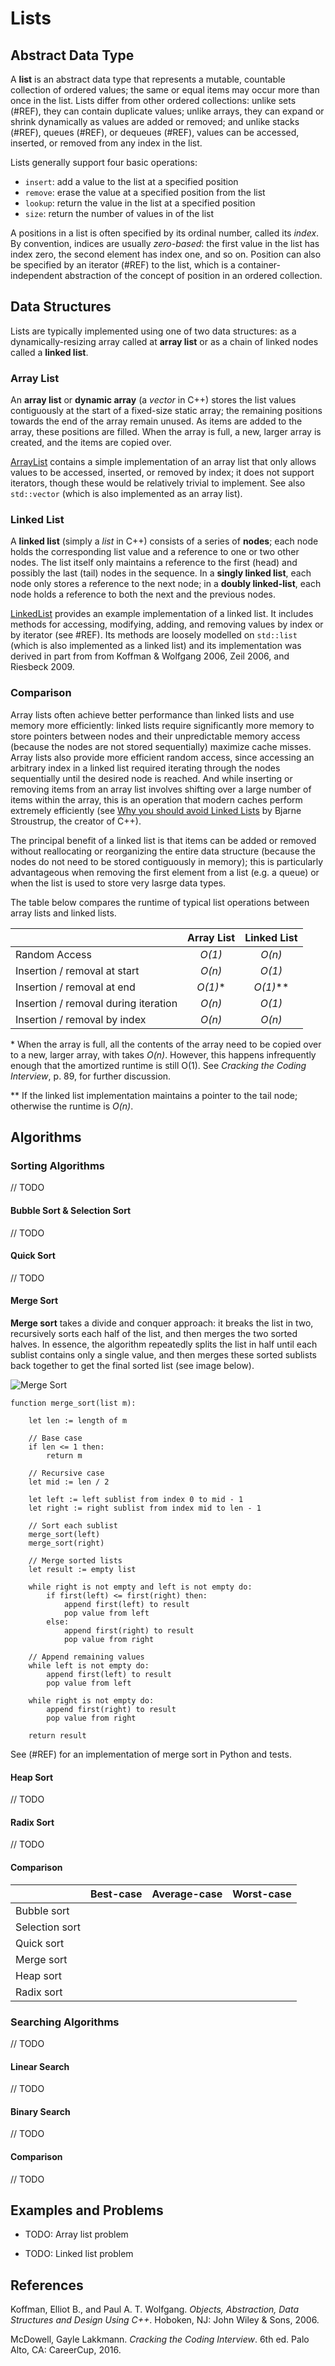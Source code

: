 # Lists

## Abstract Data Type

A **list** is an abstract data type that represents a mutable, countable collection of ordered values; the same or equal items may occur more than once in the list. Lists differ from other ordered collections: unlike sets (#REF), they can contain duplicate values; unlike arrays, they can expand or shrink dynamically as values are added or removed; and unlike stacks (#REF), queues (#REF), or dequeues (#REF), values can be accessed, inserted, or removed from any index in the list.

Lists generally support four basic operations:
* `insert`: add a value to the list at a specified position
* `remove`: erase the value at a specified position from the list
* `lookup`: return the value in the list at a specified position
* `size`: return the number of values in of the list

A positions in a list is often specified by its ordinal number, called its _index_. By convention, indices are usually _zero-based_: the first value in the list has index zero, the second element has index one, and so on. Position can also be specified by an iterator (#REF) to the list, which is a container-independent abstraction of the concept of position in an ordered collection.

## Data Structures

Lists are typically implemented using one of two data structures: as a dynamically-resizing array called at **array list** or as a chain of linked nodes called a **linked list**.

### Array List

An **array list** or **dynamic array** (a *vector* in C++) stores the list values contiguously at the start of a fixed-size static array; the remaining positions towards the end of the array remain unused. As items are added to the array, these positions are filled. When the array is full, a new, larger array is created, and the items are copied over. 

[ArrayList](#REF) contains a simple implementation of an array list that only allows values to be accessed, inserted, or removed by index; it does not support iterators, though these would be relatively trivial to implement. See also `std::vector` (which is also implemented as an array list).

### Linked List

A **linked list** (simply a *list* in C++) consists of a series of **nodes**; each node holds the corresponding list value and a reference to one or two other nodes. The list itself only maintains a reference to the first (head) and possibly the last (tail) nodes in the sequence. In a **singly linked list**, each node only stores a reference to the next node; in a **doubly linked-list**, each node holds a reference to both the next and the previous nodes.

[LinkedList](#REF) provides an example implementation of a linked list. It includes methods for accessing, modifying, adding, and removing values by index or by iterator (see #REF). Its methods are loosely modelled on `std::list` (which is also implemented as a linked list) and its implementation was derived in part from from Koffman & Wolfgang 2006, Zeil 2006, and Riesbeck 2009.

### Comparison

Array lists often achieve better performance than linked lists and use memory more efficiently: linked lists require significantly more memory to store pointers between nodes and their unpredictable memory access (because the nodes are not stored sequentially) maximize cache misses. Array lists also provide more efficient random access, since accessing an arbitrary index in a linked list required iterating through the nodes sequentially until the desired node is reached. And while inserting or removing items from an array list involves shifting over a large number of items within the array, this is an operation that modern caches perform extremely efficiently (see [Why you should avoid Linked Lists](https://www.youtube.com/watch?v=YQs6IC-vgmo) by Bjarne Stroustrup, the creator of C++).

The principal benefit of a linked list is that items can be added or removed without reallocating or reorganizing the entire data structure (because the nodes do not need to be stored contiguously in memory); this is particularly advantageous when removing the first element from a list (e.g. a queue) or when the list is used to store very lasrge data types.

The table below compares the runtime of typical list operations between array lists and linked lists.

|                                               | Array List        | Linked List                   |
| :-------------------------------------------- | :---------------: | :---------------------------: |
| Random Access                                 | _O(1)_            | _O(n)_                        |
| Insertion / removal at start                  | _O(n)_            | _O(1)_                        |
| Insertion / removal at end                    | _O(1)_*           | _O(1)_**                      |
| Insertion / removal during iteration          | _O(n)_            | _O(1)_                        |
| Insertion / removal by index                  | _O(n)_            | _O(n)_                        |

\* When the array is full, all the contents of the array need to be copied over to a new, larger array, with takes _O(n)_. However, this happens infrequently enough that the amortized runtime is still O(1). See *Cracking the Coding Interview*, p. 89, for further discussion.

\*\* If the linked list implementation maintains a pointer to the tail node; otherwise the runtime is _O(n)_.

## Algorithms

### Sorting Algorithms

// TODO

#### Bubble Sort & Selection Sort

// TODO

#### Quick Sort

// TODO

#### Merge Sort

**Merge sort** takes a divide and conquer approach: it breaks the list in two, recursively sorts each half of the list, and then merges the two sorted halves. In essence, the algorithm repeatedly splits the list in half until each sublist contains only a single value, and then merges these sorted sublists back together to get the final sorted list (see image below). 

![Merge Sort](https://cdn.programiz.com/sites/tutorial2program/files/merge-sort-example_0.png)

````
function merge_sort(list m):

    let len := length of m
    
    // Base case
    if len <= 1 then:
        return m

    // Recursive case
    let mid := len / 2
    
    let left := left sublist from index 0 to mid - 1
    let right := right sublist from index mid to len - 1

    // Sort each sublist
    merge_sort(left)
    merge_sort(right)

    // Merge sorted lists
    let result := empty list

    while right is not empty and left is not empty do:
        if first(left) <= first(right) then:
            append first(left) to result
            pop value from left
        else:
            append first(right) to result
            pop value from right

    // Append remaining values
    while left is not empty do:
        append first(left) to result
        pop value from left

    while right is not empty do:
        append first(right) to result
        pop value from right

    return result
````

See (#REF) for an implementation of merge sort in Python and tests.

#### Heap Sort

// TODO

#### Radix Sort

// TODO

#### Comparison

|                       | Best-case     | Average-case  | Worst-case    |
|:----------------------|:-------------:|:-------------:|:-------------:|
| Bubble sort           |               |               |               |
| Selection sort        |               |               |               |
| Quick sort            |               |               |               |
| Merge sort            |               |               |               |
| Heap sort             |               |               |               |
| Radix sort            |               |               |               |

### Searching Algorithms

// TODO

#### Linear Search

// TODO

#### Binary Search

// TODO

#### Comparison

// TODO

## Examples and Problems

* TODO: Array list problem

* TODO: Linked list problem

## References

Koffman, Elliot B., and Paul A. T. Wolfgang. _Objects, Abstraction, Data Structures and Design Using C++_. Hoboken, NJ: John Wiley &amp; Sons, 2006.

McDowell, Gayle Lakkmann. _Cracking the Coding Interview_. 6th ed. Palo Alto, CA: CareerCup, 2016.

